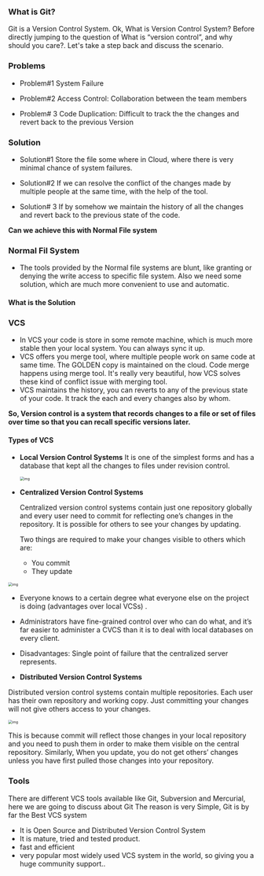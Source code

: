 ### **What is Git**?

Git is a Version Control System. Ok, What is Version Control System? Before directly jumping to the question of  What is “version control”, and why should you care?. Let's take a step back and discuss the scenario.

 

### Problems

- Problem#1 System Failure

- Problem#2 Access Control: Collaboration between the team members

- Problem# 3 Code Duplication: Difficult to track the the changes and revert back to the previous Version

### Solution

- Solution#1 Store the file some where in Cloud, where there is very minimal chance of system failures.

- Solution#2 If we can resolve the conflict of the changes made by multiple people at the same time, with the help of the tool.

- Solution# 3 If by somehow we maintain the history of all the changes and revert back to the previous state of the code.
  

**Can we achieve this with Normal File system**

### Normal Fil System

- The tools provided by the Normal file systems are blunt, like granting or denying the write access to specific file system. Also we need some solution, which are much more convenient to use and automatic. 



#### **What is the Solution**

###  VCS

- In VCS your code is store in some remote machine, which is much more stable then your local system. You can always sync it up.
- VCS offers you merge tool, where multiple people work on same code at same time. The GOLDEN copy is maintained on the cloud. Code merge happens using merge tool. It's really very beautiful, how VCS solves these kind of conflict issue with merging tool.
- VCS maintains the history, you can reverts to any of the previous state of your code. It track the each and every changes also by whom. 

**So, Version control is a system that records changes to a file or set of files over time so that you can recall specific versions later.**

#### **Types of VCS**

- **Local Version Control Systems**
  It is one of the simplest forms and has a database that kept all the changes to files under revision control.

  

  

  <img src="https://cdn-images-1.medium.com/max/800/1*VsALkIdnjT3DVO7VKnIJYA.png" alt="img" style="zoom:50%;" />

- **Centralized Version Control Systems**

  Centralized version control systems contain just one repository globally and every user need to commit for reflecting one’s changes in the repository. It is possible for others to see your changes by updating. 

  Two things are required to make your changes visible to others which are: 

  - You commit
  - They update



<img src="https://cdn-images-1.medium.com/max/800/1*V3fXBDudcdXeGGMUomvb0Q.png" alt="img" style="zoom:50%;" />

-  Everyone knows to a certain degree what everyone else on the project is doing (advantages over local VCSs) .

- Administrators have fine-grained control over who can do what, and it’s far easier to administer a CVCS than it is to deal with local databases on every client.

- Disadvantages: Single point of failure that the centralized server represents.

  

  

- **Distributed Version Control Systems**

Distributed version control systems contain multiple repositories. Each user has their own repository and working copy. Just committing your changes will not give others access to your changes.

<img src="https://cdn-images-1.medium.com/max/800/1*2zuq_mShMaFAzTbcRttgyQ.png" alt="img" style="zoom:50%;" />

 This is because commit will reflect those changes in your local repository and you need to push them in order to make them visible on the central repository. Similarly, When you update, you do not get others’ changes unless you have first pulled those changes into your repository. 



### Tools

There are different VCS tools available like Git, Subversion and Mercurial, here we are going to discuss about Git The reason is very Simple, Git is by far the Best VCS system 

- It is Open Source and Distributed Version Control System
- It is mature, tried and tested product.
- fast and efficient
- very popular most widely used VCS system in the world, so giving you a huge community support.. 